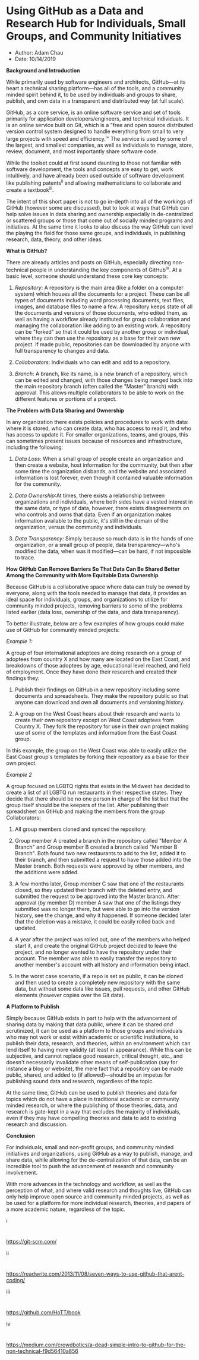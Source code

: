 # Using GitHub as a Data and Research Hub for Individuals, Small Groups, and Community Initiatives

- Author: Adam Chau
- Date: 10/14/2019

**Background and Introduction**

While primarily used by software engineers and architects, GitHub—at its heart a technical sharing platform—has all of the tools, and a community minded spirit behind it, to be used by individuals and groups to share, publish, and own data in a transparent and distributed way (at full scale).

GitHub, as a core service, is an online software service and set of tools primarily for application developers/engineers, and technical individuals. It is an online service built on Git, which is a &quot;free and open source distributed version control system designed to handle everything from small to very large projects with speed and efficiency.<sup>i</sup>&quot; The service is used by some of the largest, and smallest companies, as well as individuals to manage, store, review, document, and most importantly share software code.

While the toolset could at first sound daunting to those not familiar with software development, the tools and concepts are easy to get, work intuitively, and have already been used outside of software development like publishing patents<sup>ii</sup> and allowing mathematicians to collaborate and create a textbook<sup>iii</sup>.

The intent of this short paper is not to go in-depth into all of the workings of GitHub (however some are discussed), but to look at ways that GitHub can help solve issues in data sharing and ownership especially in de-centralized or scattered groups or those that come out of socially minded programs and initiatives. At the same time it looks to also discuss the way GitHub can level the playing the field for those same groups, and individuals, in publishing research, data, theory, and other ideas.

**What is GitHub?**

There are already articles and posts on GitHub, especially directing non-technical people in understanding the key components of GitHub<sup>iv</sup>. At a basic level, someone should understand these core key concepts:

1. _Repository_: A repository is the main area (like a folder on a computer system) which houses all the documents for a project. These can be all types of documents including word processing documents, text files, images, and database files to name a few. A repository keeps state of all the documents and versions of those documents, who edited them, as well as having a workflow already instituted for group collaboration and managing the collaboration like adding to an existing work. A repository can be &quot;forked&quot; so that it could be used by another group or individual, where they can then use the repository as a base for their own new project. If made public, repositories can be downloaded by anyone with full transparency to changes and data.

2. _Collaborators_: Individuals who can edit and add to a repository.

3. _Branch_: A branch, like its name, is a new branch of a repository, which can be edited and changed, with those changes being merged back into the main repository branch (often called the &quot;Master&quot; branch) with approval. This allows multiple collaborators to be able to work on the different features or portions of a project.

**The Problem with Data Sharing and Ownership**

In any organization there exists policies and procedures to work with data: where it is stored, who can create data, who has access to read it, and who has access to update it. For smaller organizations, teams, and groups, this can sometimes present issues because of resources and infrastructure, including the following:

1. _Data Loss_: When a small group of people create an organization and then create a website, host information for the community, but then after some time the organization disbands, and the website and associated information is lost forever, even though it contained valuable information for the community.

2. _Data Ownership_:At times, there exists a relationship between organizations and individuals, where both sides have a vested interest in the same data, or type of data, however, there exists disagreements on who controls and owns that data. Even if an organization makes information available to the public, it&#39;s still in the domain of the organization, versus the community and individuals.

3. _Data Transparency:_ Simply because so much data is in the hands of one organization, or a small group of people, data transparency—who&#39;s modified the data, when was it modified—can be hard, if not impossible to trace.


**How GitHub Can Remove Barriers So That Data Can Be Shared Better Among the Community with More Equitable Data Ownership**

Because GitHub is a collaborative space where data can truly be owned by everyone, along with the tools needed to manage that data, it provides an ideal space for individuals, groups, and organizations to utilize for community minded projects, removing barriers to some of the problems listed earlier (data loss, ownership of the data, and data transparency).

To better illustrate, below are a few examples of how groups could make use of GitHub for community minded projects:

_Example 1:_

A group of four international adoptees are doing research on a group of adoptees from country X and how many are located on the East Coast, and breakdowns of those adoptees by age, educational level reached, and field of employment. Once they have done their research and created their findings they:

1. Publish their findings on GitHub in a new repository including some documents and spreadsheets. They make the repository public so that anyone can download and own all documents and versioning history.

2. A group on the West Coast hears about their research and wants to create their own repository except on West Coast adoptees from Country X. They fork the repository for use in their own project making use of some of the templates and information from the East Coast group.

In this example, the group on the West Coast was able to easily utilize the East Coast group&#39;s templates by forking their repository as a base for their own project.

_Example 2_

A group focused on LGBTQ rights that exists in the Midwest has decided to create a list of all LGBTQ run restaurants in their respective states. They decide that there should be no one person in charge of the list but that the group itself should be the keepers of the list. After publishing their spreadsheet on GtiHub and making the members from the group Collaborators:

1. All group members cloned and synced the repository.

2. Group member A created a branch in the repository called &quot;Member A Branch&quot; and Group member B created a branch called &quot;Member B Branch&quot;. Both found two new restaurants to add to the list, added it to their branch, and then submitted a request to have those added into the Master branch. Both requests were approved by other members, and the additions were added.

3. A few months later, Group member C saw that one of the restaurants closed, so they updated their branch with the deleted entry, and submitted the request to be approved into the Master branch. After approval (by member D) member A saw that one of the listings they submitted was no longer there, but were able to go into the version history, see the change, and why it happened. If someone decided later that the deletion was a mistake, it could be easily rolled back and updated.

4. A year after the project was rolled out, one of the members who helped start it, and create the original GitHub project decided to leave the project, and no longer wanted to have the repository under their account. The member was able to easily transfer the repository to another member&#39;s account with all history and information being intact.

  1. In the worst case scenario, if a repo is set as public, it can be cloned and then used to create a completely new repository with the same data, but without some data like issues, pull requests, and other GitHub elements (however copies over the Git data).


**A Platform to Publish**

Simply because GitHub exists in part to help with the advancement of sharing data by making that data public, where it can be shared _and_ scrutinized, it can be used as a platform to those groups and individuals who may not work or exist within academic or scientific institutions, to publish their data, research, and theories, within an environment which can lend itself to having more validity (at least in appearance). While this can be subjective, and cannot replace good research, critical thought, etc., and doesn&#39;t necessarily invalidate other means of self-publication (say for instance a blog or website), the mere fact that a repository can be made public, shared, and added to (if allowed)—should be an impetus for publishing sound data and research, regardless of the topic.

At the same time, GitHub can be used to publish theories and data for topics which do not have a place in traditional academic or community minded research, or where the publishing of those theories, data, and research is gate-kept in a way that excludes the majority of individuals, even if they may have compelling theories and data to add to existing research and discussion.

**Conclusion**

For individuals, small and non-profit groups, and community minded initiatives and organizations, using GitHub as a way to publish, manage, and share data, while allowing for the de-centralization of that data, can be an incredible tool to push the advancement of research and community involvement.

With more advances in the technology and workflow, as well as the perception of what, and where valid research and thoughts live, GitHub can only help improve open source and community minded projects,  as well as be used for a platform for more individual research, theories, and papers of a more academic nature, regardless of the topic.

i

#
 https://git-scm.com/

ii

#
 https://readwrite.com/2013/11/08/seven-ways-to-use-github-that-arent-coding/

iii

#
 https://github.com/HoTT/book

iv

#
 https://medium.com/crowdbotics/a-dead-simple-intro-to-github-for-the-non-technical-f9d56410a856
